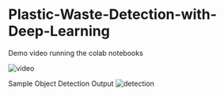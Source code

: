 # Plastic-Waste-Detection-with-Deep-Learning

Demo video running the colab notebooks

![video](https://github.com/ADITYADAS1999/Plastic-Waste-Detection-with-Deep-Learning/assets/58718316/0b690394-7fb6-48b8-aec2-84c8c6e3f2db)


Sample Object Detection Output
![detection](https://github.com/ADITYADAS1999/Plastic-Waste-Detection-with-Deep-Learning/assets/58718316/2ece9fe1-8869-4863-bec3-1097ab65cb87)
